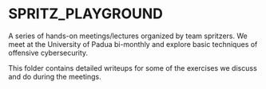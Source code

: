 # SPRITZ_PLAYGROUND

A series of hands-on meetings/lectures organized by team spritzers.
We meet at the University of Padua bi-monthly and explore basic techniques of offensive cybersecurity.

This folder contains detailed writeups for some of the exercises we discuss and do during the meetings.
